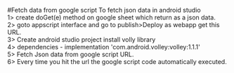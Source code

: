 #Fetch data from google script
 To fetch json data in android studio\
  1> create doGet(e) method on google sheet which return as a json data.\
  2> goto appscript interface and go to publish>Deploy as webapp get this URL.\
  3> Create android studio project install volly library\
  4> dependencies - implementation 'com.android.volley:volley:1.1.1'\
  5> Fetch Json data from google script URL.\
  6> Every time you hit the url the google script code automatically executed.
